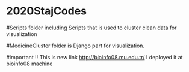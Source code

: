 # 2020StajCodes


#Scripts folder including Scripts that is used to cluster clean data for visualization


#MedicineCluster folder is Django part for visualization.


#important !! This is new  link   http://bioinfo08.mu.edu.tr/   I deployed it at bioinfo08 machine   
